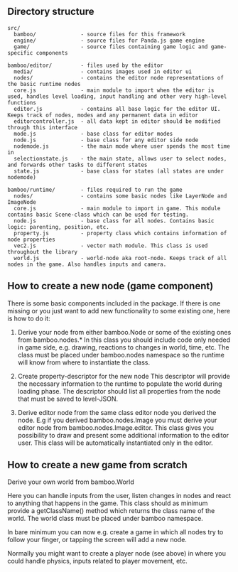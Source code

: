 ## Directory structure

    src/
      bamboo/              - source files for this framework
      engine/              - source files for Panda.js game engine
      game/                - source files containing game logic and game-specific components
      
    bamboo/editor/         - files used by the editor
      media/               - contains images used in editor ui
      nodes/               - contains the editor node representations of the basic runtime nodes
      core.js              - main module to import when the editor is used, handles level loading, input handling and other very high-level functions
      editor.js            - contains all base logic for the editor UI. Keeps track of nodes, modes and any permanent data in editor
      editorcontroller.js  - all data kept in editor should be modified through this interface
      mode.js              - base class for editor modes
      node.js              - base class for any editor side node
      nodemode.js          - the main mode where user spends the most time in
      selectionstate.js    - the main state, allows user to select nodes, and forwards other tasks to different states
      state.js             - base class for states (all states are under nodemode)
      
    bamboo/runtime/        - files required to run the game
      nodes/               - contains some basic nodes like LayerNode and ImageNode
      core.js              - main module to import in game. This module contains basic Scene-class which can be used for testing.
      node.js              - base class for all nodes. Contains basic logic: parenting, position, etc.
      property.js          - property class which contains information of node properties
      vec2.js              - vector math module. This class is used throughout the library
      world.js             - world-node aka root-node. Keeps track of all nodes in the game. Also handles inputs and camera.
      
## How to create a new node (game component)

There is some basic components included in the package. If there is one missing or you just want to add new functionality to some existing one, here is how to do it:

1. Derive your node from either bamboo.Node or some of the existing ones from bamboo.nodes.*
In this class you should include code only needed in game side, e.g. drawing, reactions to changes in world, time, etc.
The class must be placed under bamboo.nodes namespace so the runtime will know from where to instantiate the class.

2. Create property-descriptor for the new node
This descriptor will provide the necessary information to the runtime to populate the world during loading phase. The descriptor should list all properties from the node that must be saved to level-JSON.

3. Derive editor node from the same class editor node you derived the node.
E.g if you derived bamboo.nodes.Image you must derive your editor node from bamboo.nodes.Image.editor.
This class gives you possibility to draw and present some additional information to the editor user. This class will be automatically instantiated only in the editor.

## How to create a new game from scratch

Derive your own world from bamboo.World

Here you can handle inputs from the user, listen changes in nodes and react to anything that happens in the game.
This class should as minimum provide a getClassName() method which returns the class name of the world. The world class must be placed under bamboo namespace.

In bare minimum you can now e.g. create a game in which all nodes try to follow your finger, or tapping the screen will add a new node.

Normally you might want to create a player node (see above) in where you could handle physics, inputs related to player movement, etc.

